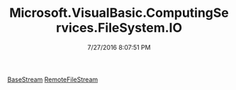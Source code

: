 ﻿---
title: Microsoft.VisualBasic.ComputingServices.FileSystem.IO
date: 7/27/2016 8:07:51 PM
---

[BaseStream](T-Microsoft.VisualBasic.ComputingServices.FileSystem.IO.BaseStream.html)
[RemoteFileStream](T-Microsoft.VisualBasic.ComputingServices.FileSystem.IO.RemoteFileStream.html)
